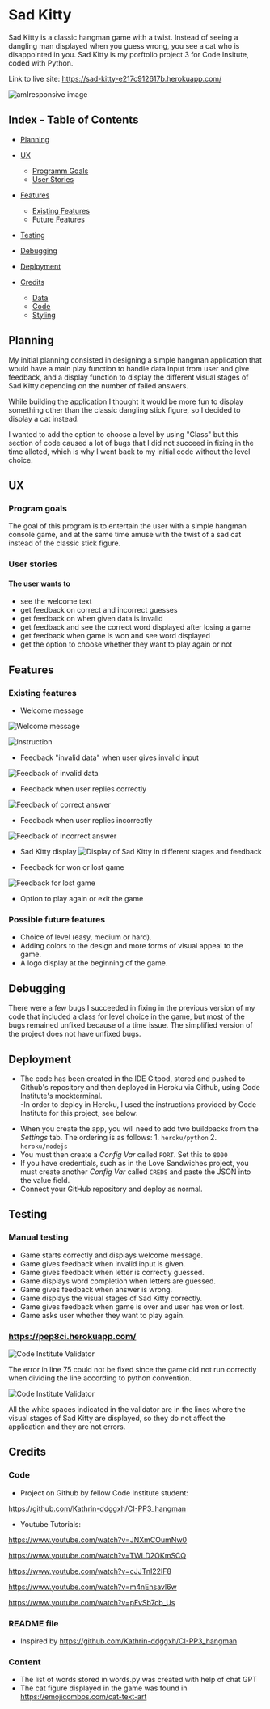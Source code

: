 
# Sad Kitty

Sad Kitty is a classic hangman game with a twist. Instead of seeing a dangling man displayed when you guess wrong, you see a cat who is disappointed in you. 
Sad Kitty is my porftolio project 3 for Code Insitute, coded with Python. 

Link to live site: https://sad-kitty-e217c912617b.herokuapp.com/

![amIresponsive image](assets/images/readmeimages/amiresponsive.png)


## Index - Table of Contents

- [Planning](#planning)

- [UX](#ux)
    - [Programm Goals](#programm-goals)
    - [User Stories](#user-stories)

- [Features](#features)
    - [Existing Features](#existing-features)
    - [Future Features](#possible-future-features)

- [Testing](#testing)

- [Debugging](#debugging)
   
- [Deployment](#deployment)

- [Credits](#credits)
    - [Data](#data)
    - [Code](#code)
    - [Styling](#styling)

## Planning

My initial planning consisted in designing a simple hangman application that would have a main play function to handle data input from user and give feedback, and a display function to display the different visual stages of Sad Kitty depending on the number of failed answers. 

While building the application I thought it would be more fun to display something other than the classic dangling stick figure, so I decided to display a cat instead. 

I wanted to add the option to choose a level by using "Class" but this section of code caused a lot of bugs that I did not succeed in fixing in the time alloted, which is why I went back to my initial code without the level choice. 

## UX 
### Program goals 

The goal of this program is to entertain the user with a simple hangman console game, and at the same time amuse with the twist of a sad cat instead of the classic stick figure.  

### User stories 
#### The user wants to
- see the welcome text
- get feedback on correct and incorrect guesses
- get feedback on when given data is invalid
- get feedback and see the correct word displayed after losing a game
- get feedback when game is won and see word displayed
- get the option to choose whether they want to play again or not 


## Features
### Existing features
- Welcome message

![Welcome message](assets/images/readmeimages/welcomemessage.png)

![Instruction](assets/images/readmeimages/instructionguess.png)

- Feedback "invalid data" when user gives invalid input

![Feedback of invalid data](assets/images/readmeimages/invalidfeedback.png)

- Feedback when user replies correctly

![Feedback of correct answer](assets/images/readmeimages/answercorrect.png)

- Feedback when user replies incorrectly

![Feedback of incorrect answer](assets/images/readmeimages/answerincorrect.png)


- Sad Kitty display
![Display of Sad Kitty in different stages and feedback](assets/images/readmeimages/stagesandfeedback.png)

- Feedback for won or lost game

![Feedback for lost game](assets/images/readmeimages/lostgame.png)

- Option to play again or exit the game

### Possible future features
 - Choice of level (easy, medium or hard). 
 - Adding colors to the design and more forms of visual appeal to the game. 
 - A logo display at the beginning of the game. 

## Debugging
 There were a few bugs I succeeded in fixing in the previous version of my code that included a class for level choice in the game, but most of the bugs remained unfixed because of a time issue. The simplified version of the project does not have unfixed bugs. 

## Deployment 
- The code has been created in the IDE Gitpod, stored and pushed to Github's repository and then deployed in Heroku via Github, using Code Institute's mockterminal.  
-In order to deploy in Heroku, I used the instructions provided by Code Institute for this project, see below: 
* When you create the app, you will need to add two buildpacks from the _Settings_ tab. The ordering is as follows: 1. `heroku/python` 2. `heroku/nodejs`
* You must then create a _Config Var_ called `PORT`. Set this to `8000`
* If you have credentials, such as in the Love Sandwiches project, you must create another _Config Var_ called `CREDS` and paste the JSON into the value field.
* Connect your GitHub repository and deploy as normal. 


## Testing
### Manual testing
- Game starts correctly and displays welcome message.
- Game gives feedback when invalid input is given. 
- Game gives feedback when letter is correctly guessed. 
- Game displays word completion when letters are guessed.
- Game gives feedback when answer is wrong.
- Game displays the visual stages of Sad Kitty correctly.
- Game gives feedback when game is over and user has won or lost.
- Game asks user whether they want to play again.

### https://pep8ci.herokuapp.com/
![Code Institute Validator](assets/images/readmeimages/civalidator1.png)

The error in line 75 could not be fixed since the game did not run correctly when dividing the line according to python convention. 

![Code Institute Validator](assets/images/readmeimages/civalidator2.png)

All the white spaces indicated in the validator are in the lines where the visual stages of Sad Kitty are displayed, so they do not affect the application and they are not errors. 

## Credits
### Code ### 
- Project on Github by fellow Code Institute student:

https://github.com/Kathrin-ddggxh/CI-PP3_hangman 

- Youtube Tutorials: 

https://www.youtube.com/watch?v=JNXmCOumNw0

https://www.youtube.com/watch?v=TWLD2OKmSCQ

https://www.youtube.com/watch?v=cJJTnI22IF8

https://www.youtube.com/watch?v=m4nEnsavl6w 

https://www.youtube.com/watch?v=pFvSb7cb_Us

### README file ### 
- Inspired by https://github.com/Kathrin-ddggxh/CI-PP3_hangman 

### Content ###
- The list of words stored in words.py was created with help of chat GPT
- The cat figure displayed in the game was found in https://emojicombos.com/cat-text-art 
